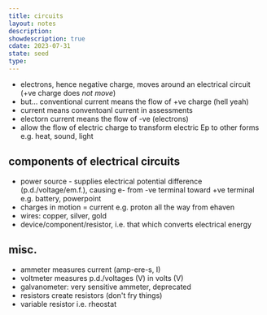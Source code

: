 ```yaml
---
title: circuits
layout: notes
description: 
showdescription: true
cdate: 2023-07-31
state: seed
type: 
---
```


* electrons, hence negative charge, moves around an electrical circuit (+ve charge does *not move*)
* but... conventional current means the flow of +ve charge (hell yeah)
* current means conventoanl current in assessments
* electorn current means the flow of -ve (electrons)
* allow the flow of electric charge to transform electric Ep to other forms e.g. heat, sound, light

## components of electrical circuits

* power source - supplies electrical potential difference (p.d./voltage/em.f.), causing e- from -ve terminal toward +ve terminal e.g. battery, powerpoint
* charges in motion = current e.g. proton all the way from ehaven
* wires: copper, silver, gold
* device/component/resistor, i.e. that which converts electrical energy

## misc.

* ammeter measures current (amp-ere-s, I)
* voltmeter measures p.d./voltages (V) in volts (V)
* galvanometer: very sensitive ammeter, deprecated
* resistors create resistors (don't fry things)
* variable resistor i.e. rheostat
